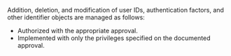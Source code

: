 Addition, deletion, and modification of user IDs, authentication factors, and other identifier objects are managed as follows:

- Authorized with the appropriate approval.
- Implemented with only the privileges specified on the documented approval.